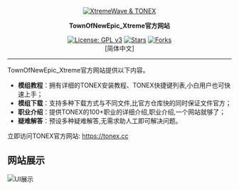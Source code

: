 <p align="center"><a href="https://tonex.cc"><img src="http://cn-sy1.rains3.com/xtremewave/XtremeWave-TONEX.png" alt="XtremeWave &amp; TONEX" /></a></p>
<p align="center"><b>TownOfNewEpic_Xtreme官方网站</b></p>
<p align="center">
  <a href="https://www.gnu.org/licenses/gpl-3.0.html"><img src="https://badgen.net/badge/License/GPL-3.0" alt="License: GPL v3"></a>
  <a href="https://github.com/XtremeWave/TownOfNewEpic_XtremeSite"><img src="https://badgen.net/github/stars/XtremeWave/TownOfNewEpic_XtremeSite" alt="Stars"></a>
  <a href="https://github.com/XtremeWave/TownOfNewEpic_XtremeSite"><img src="https://badgen.net/github/forks/XtremeWave/TownOfNewEpic_XtremeSite" alt="Forks"></a><br>
  [简体中文]
</p>

<hr>

TownOfNewEpic_Xtreme官方网站提供以下内容。

- **模组教程**：拥有详细的TONEX安装教程、TONEX快捷键列表,小白用户也可快速上手；
- **模组下载**：支持多种下载方式与不同文件,比官方仓库快的同时保证文件官方；
- **职业介绍**：提供TONEX的100+职业的详细介绍,职业介绍,一个网站就够了；
- **疑难解答**：预设多种疑难解答,无需求助人工即可解决问题。

立即访问TONEX官方网站: <https://tonex.cc>

## 网站展示

![UI展示](https://cn-sy1.rains3.com/xtremewave/TONEXSite-UI.png)